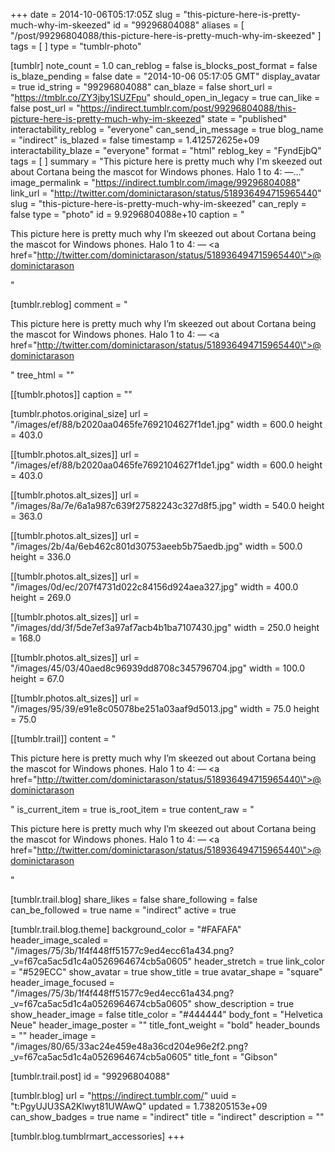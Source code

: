 +++
date = 2014-10-06T05:17:05Z
slug = "this-picture-here-is-pretty-much-why-im-skeezed"
id = "99296804088"
aliases = [ "/post/99296804088/this-picture-here-is-pretty-much-why-im-skeezed" ]
tags = [ ]
type = "tumblr-photo"

[tumblr]
note_count = 1.0
can_reblog = false
is_blocks_post_format = false
is_blaze_pending = false
date = "2014-10-06 05:17:05 GMT"
display_avatar = true
id_string = "99296804088"
can_blaze = false
short_url = "https://tmblr.co/ZY3jby1SUZFpu"
should_open_in_legacy = true
can_like = false
post_url = "https://indirect.tumblr.com/post/99296804088/this-picture-here-is-pretty-much-why-im-skeezed"
state = "published"
interactability_reblog = "everyone"
can_send_in_message = true
blog_name = "indirect"
is_blazed = false
timestamp = 1.412572625e+09
interactability_blaze = "everyone"
format = "html"
reblog_key = "FyndEjbQ"
tags = [ ]
summary = "This picture here is pretty much why I'm skeezed out about Cortana being the mascot for Windows phones. Halo 1 to 4: —..."
image_permalink = "https://indirect.tumblr.com/image/99296804088"
link_url = "http://twitter.com/dominictarason/status/518936494715965440"
slug = "this-picture-here-is-pretty-much-why-im-skeezed"
can_reply = false
type = "photo"
id = 9.9296804088e+10
caption = "<p>This picture here is pretty much why I&rsquo;m skeezed out about Cortana being the mascot for Windows phones. Halo 1 to 4: — <a href=\"http://twitter.com/dominictarason/status/518936494715965440\">@dominictarason</a></p>"

[tumblr.reblog]
comment = "<p>This picture here is pretty much why I’m skeezed out about Cortana being the mascot for Windows phones. Halo 1 to 4: — <a href=\"http://twitter.com/dominictarason/status/518936494715965440\">@dominictarason</a></p>"
tree_html = ""

[[tumblr.photos]]
caption = ""

[tumblr.photos.original_size]
url = "/images/ef/88/b2020aa0465fe7692104627f1de1.jpg"
width = 600.0
height = 403.0

[[tumblr.photos.alt_sizes]]
url = "/images/ef/88/b2020aa0465fe7692104627f1de1.jpg"
width = 600.0
height = 403.0

[[tumblr.photos.alt_sizes]]
url = "/images/8a/7e/6a1a987c639f27582243c327d8f5.jpg"
width = 540.0
height = 363.0

[[tumblr.photos.alt_sizes]]
url = "/images/2b/4a/6eb462c801d30753aeeb5b75aedb.jpg"
width = 500.0
height = 336.0

[[tumblr.photos.alt_sizes]]
url = "/images/0d/ec/207f4731d022c84156d924aea327.jpg"
width = 400.0
height = 269.0

[[tumblr.photos.alt_sizes]]
url = "/images/dd/3f/5de7ef3a97af7acb4b1ba7107430.jpg"
width = 250.0
height = 168.0

[[tumblr.photos.alt_sizes]]
url = "/images/45/03/40aed8c96939dd8708c345796704.jpg"
width = 100.0
height = 67.0

[[tumblr.photos.alt_sizes]]
url = "/images/95/39/e91e8c05078be251a03aaf9d5013.jpg"
width = 75.0
height = 75.0

[[tumblr.trail]]
content = "<p>This picture here is pretty much why I&rsquo;m skeezed out about Cortana being the mascot for Windows phones. Halo 1 to 4: &mdash; <a href=\"http://twitter.com/dominictarason/status/518936494715965440\">@dominictarason</a></p>"
is_current_item = true
is_root_item = true
content_raw = "<p>This picture here is pretty much why I’m skeezed out about Cortana being the mascot for Windows phones. Halo 1 to 4: — <a href=\"http://twitter.com/dominictarason/status/518936494715965440\">@dominictarason</a></p>"

[tumblr.trail.blog]
share_likes = false
share_following = false
can_be_followed = true
name = "indirect"
active = true

[tumblr.trail.blog.theme]
background_color = "#FAFAFA"
header_image_scaled = "/images/75/3b/1f4f448ff51577c9ed4ecc61a434.png?_v=f67ca5ac5d1c4a0526964674cb5a0605"
header_stretch = true
link_color = "#529ECC"
show_avatar = true
show_title = true
avatar_shape = "square"
header_image_focused = "/images/75/3b/1f4f448ff51577c9ed4ecc61a434.png?_v=f67ca5ac5d1c4a0526964674cb5a0605"
show_description = true
show_header_image = false
title_color = "#444444"
body_font = "Helvetica Neue"
header_image_poster = ""
title_font_weight = "bold"
header_bounds = ""
header_image = "/images/80/65/33ac24e459e48a36cd204e96e2f2.png?_v=f67ca5ac5d1c4a0526964674cb5a0605"
title_font = "Gibson"

[tumblr.trail.post]
id = "99296804088"

[tumblr.blog]
url = "https://indirect.tumblr.com/"
uuid = "t:PgyUJU3SA2Klwyt81UWAwQ"
updated = 1.738205153e+09
can_show_badges = true
name = "indirect"
title = "indirect"
description = ""

[tumblr.blog.tumblrmart_accessories]
+++
